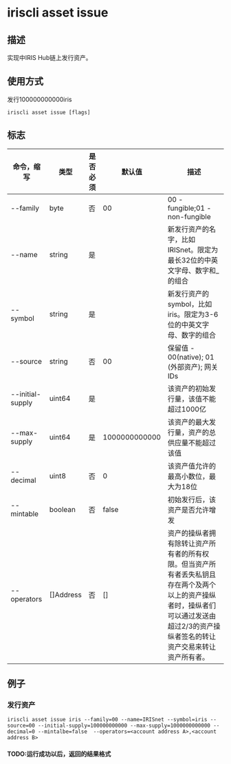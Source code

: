 # iriscli asset issue

## 描述

实现中IRIS Hub链上发行资产。

## 使用方式

发行100000000000iris
```
iriscli asset issue [flags]
```


## 标志

| 命令，缩写         | 类型       | 是否必须  | 默认值              | 描述                                                                                                                                             |
| ---------------- | --------- | ------- | ------------------ | ------------------------------------------------------------------------------------------------------------------------------------------------ |
| --family         | byte      | 否       |  00                | 00 - fungible;01 - non-fungible                                                                                                                 |
| --name           | string    | 是       |                    | 新发行资产的名字，比如IRISnet。限定为最长32位的中英文字母、数字和_的组合                                                                                     |
| --symbol         | string    | 是       |                    | 新发行资产的symbol，比如iris。限定为3-6位的中英文字母、数字的组合                                                                                          |
| --source         | string    | 否       |  00                | 保留值 - 00(native); 01 (外部资产); 网关IDs                                                                                                         |
| --initial-supply | uint64    | 是       |                    | 该资产的初始发行量，该值不能超过1000亿                                                                                                                 |
| --max-supply     | uint64    | 是       |  1000000000000     | 该资产的最大发行量，资产的总供应量不能超过该值                                                                                                                 |
| --decimal        | uint8     | 否       |  0                 | 该资产值允许的最高小数位，最大为18位                                                                                                                   |
| --mintable       | boolean   | 否       |  false             | 初始发行后，该资产是否允许增发                                                                                                                        |
| --operators      | []Address | 否       |  []                | 资产的操纵者拥有除转让资产所有者的所有权限。但当资产所有者丢失私钥且存在两个及两个以上的资产操纵者时，操纵者们可以通过发送由超过2/3的资产操纵者签名的转让资产交易来转让资产所有者。|




## 例子

### 发行资产

```
iriscli asset issue iris --family=00 --name=IRISnet --symbol=iris --source=00 --initial-supply=100000000000 --max-supply=1000000000000 --decimal=0 --mintalbe=false  --operators=<account address A>,<account address B>

```

#### TODO:运行成功以后，返回的结果格式
